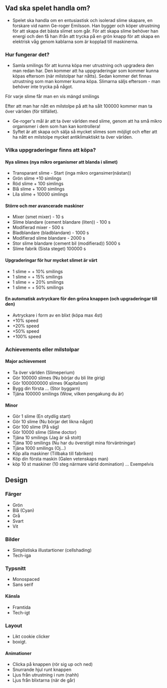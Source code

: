 ## Vad ska spelet handla om?
- Spelet ska handla om en entusiastisk och isolerad slime skapare, en forskare vid namn Ge-roger Emilsson. Han bygger och köper utrustning för att skapa det bästa slimet som går. För att skapa slime behöver han energi och den få han ifrån att trycka på en grön knapp för att skapa en elektrisk våg genom kablarna som är kopplad till maskinerna.

### Hur fungerar det?
- Samla smilings för att kunna köpa mer utrustning och upgradera den man redan har. Den kommer att ha uppgraderingar som kommer kunna köpas eftersom (när milstolpar har nåtts). Sedan kommer det finnas utrustning som man kommer kunna köpa. Slimarna säljs eftersom - man behöver inte trycka på något.

För varje slime får man en vis mängd smilings

Efter att man har nått en milstolpe på att ha sålt 100000 kommer man ta över världen (för tillfället). 
- Ge-roger's mål är att ta över världen med slime, genom att ha små mikro organismer i dem som han kan kontrollera!
- Syftet är att skapa och sälja så mycket slimes som möjligt och efter att ha nått en milstolpe mycket antiklimaktiskt ta över världen.
### Vilka uppgraderingar finns att köpa?
#### Nya slimes (nya mikro organismer att blanda i slimet)
- Transparant slime - Start (inga mikro organsimer(nästan))
- Grön slime +10 simlings
- Röd slime + 100 simlings
- Blå slime + 1000 simlings
- Lila slime + 10000 simlings

#### Större och mer avancerade maskiner
- Mixer (smet mixer) - 10 s
- Slime blandare (cement blandare (liten)) - 100 s
- Modifierad mixer - 500 s
- Bladblandare (bladblandare) - 1000 s
- Modifierad slime blandare - 2000 s
- Stor slime blandare (cement bil (modifierad)) 5000 s
- Slime fabrik (Sista steget) 100000 s

#### Upgraderingar för hur mycket slimet är värt
- 1 slime = + 10% smilings
- 1 slime = + 15% smilings
- 1 slime = + 20% smilings
- 1 slime = + 50% smilings

#### En automatisk avtryckare för den gröna knappen (och upgraderingar till den)
- Avtryckare i form av en blixt (köpa max 4st)
- +10% speed 
- +20% speed
- +50% speed
- +100% speed


### Achievements eller milstolpar
#### Major achievement
- Ta över världen (Slimeperium)
- Gör 100000 slimes (Nu börjar du bli lite girig)
- Gör 1000000000 slimes (Kapitalism)
- Bygg din första ... (Stor byggarn)
- Tjäna 100000 smilings (Wow, vilken pengakung du är)
#### Minor
- Gör 1 slime (En otydlig start) 
- Gör 10 slime (Nu börjar det likna något)
- Gör 100 slime (På väg)
- Gör 10000 slime (Slime doctor)
- Tjäna 10 smilings (Jag är så stolt)
- Tjäna 100 smilings (Nu har du överstigit mina förväntningar)
- Tjäna 1000 smilings (Oj...)
- Köp alla maskiner (Tillbaka till fabriken)
- Köp din första maskin (Galen vetenskaps man)
- köp 10 st maskiner (10 steg närmare värld domination)
... Exempelvis

## Design
### Färger
- Grön
- Blå (Cyan)
- Grå
- Svart
- Vit

### Bilder
- Simplistiska illustartioner (cellshading)
- Tech-iga
### Typsnitt
- Monospaced
- Sans serif

#### Känsla
- Framtida
- Tech-igt

### Layout
- Likt cookie clicker
- boxigt.

#### Animationer
- Clicka på knappen (rör sig up och ned)
- Snurrande hjul runt knappen
- Ljus från utrustning i rum (nahh)
- Ljus från blixtarna (när de går)
